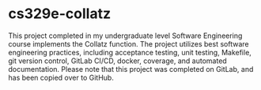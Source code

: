 # cs329e-collatz

This project completed in my undergraduate level Software Engineering course implements the Collatz function. The project utilizes best software engineering practices, including acceptance testing, unit testing, Makefile, git version control, GitLab CI/CD, docker, coverage, and automated documentation. Please note that this project was completed on GitLab, and has been copied over to GitHub.
